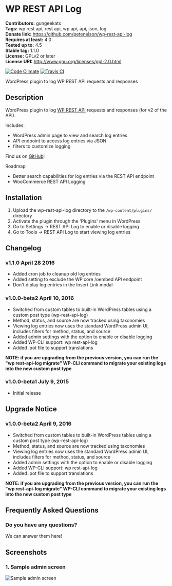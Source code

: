# WP REST API Log #
**Contributors:** gungeekatx  
**Tags:** wp rest api, rest api, wp api, api, json, log  
**Donate link:** https://github.com/petenelson/wp-rest-api-log  
**Requires at least:** 4.0  
**Tested up to:** 4.5  
**Stable tag:** 1.1.0  
**License:** GPLv2 or later  
**License URI:** http://www.gnu.org/licenses/gpl-2.0.html  

[![Code Climate](https://codeclimate.com/github/petenelson/wp-rest-api-log/badges/gpa.svg)](https://codeclimate.com/github/petenelson/wp-rest-api-log)
[![Travis CI](https://travis-ci.org/petenelson/wp-rest-api-log.svg)](https://travis-ci.org/petenelson/wp-rest-api-log)


WordPress plugin to log WP REST API requests and responses

## Description ##

WordPress plugin to log [WP REST API](http://wp-api.org/) requests and responses (for v2 of the API).

Includes:

* WordPress admin page to view and search log entries
* API endpoint to access log entries via JSON
* filters to customize logging

Find us on [GitHub](https://github.com/petenelson/wp-rest-api-log)!

Roadmap

* Better search capabilities for log entries via the REST API endpoint
* WooCommerce REST API Logging


## Installation ##

1. Upload the wp-rest-api-log directory to the `/wp-content/plugins/` directory
2. Activate the plugin through the 'Plugins' menu in WordPress
3. Go to Settings -> REST API Log to enable or disable logging
3. Go to Tools -> REST API Log to start viewing log entries


## Changelog ##

### v1.1.0 April 28 2016 ###
* Added cron job to cleanup old log entries
* Added setting to exclude the WP core /oembed API endpoint
* Don't diplay log entries in the Insert Link modal

### v1.0.0-beta2 April 10, 2016 ###
* Switched from custom tables to built-in WordPress tables using a custom post type (wp-rest-api-log)
* Method, status, and source are now tracked using taxonomies
* Viewing log entries now uses the standard WordPress admin UI, includes filters for method, status, and source
* Added admin settings with the option to enable or disable logging
* Added WP-CLI support: wp rest-api-log
* Added .pot file to support translations

**NOTE: if you are upgrading from the previous version, you can run the "wp rest-api-log migrate" WP-CLI command to migrate your existing logs into the new custom post type**

### v1.0.0-beta1 July 9, 2015 ###
* Initial release


## Upgrade Notice ##

### v1.0.0-beta2 April 9, 2016 ###
* Switched from custom tables to built-in WordPress tables using a custom post type (wp-rest-api-log)
* Method, status, and source are now tracked using taxonomies
* Viewing log entries now uses the standard WordPress admin UI, includes filters for method, status, and source
* Added admin settings with the option to enable or disable logging
* Added WP-CLI support: wp rest-api-log
* Added .pot file to support translations

**NOTE: if you are upgrading from the previous version, you can run the "wp rest-api-log migrate" WP-CLI command to migrate your existing logs into the new custom post type**


## Frequently Asked Questions ##

### Do you have any questions? ###
We can answer them here!


## Screenshots ##

### 1. Sample admin screen ###
![Sample admin screen](https://raw.githubusercontent.com/petenelson/wp-rest-api-log/master/assets/screenshot-1.png)

